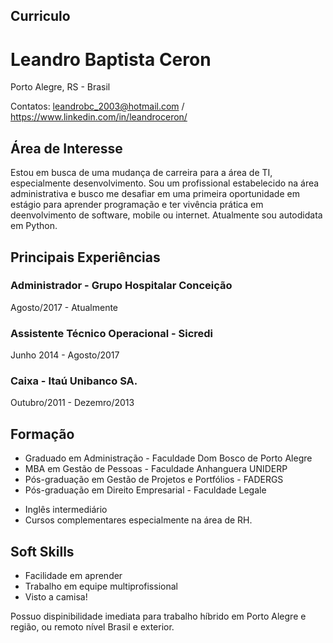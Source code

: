 ## Curriculo 
# Leandro Baptista Ceron
Porto Alegre, RS - Brasil

Contatos: leandrobc_2003@hotmail.com / https://www.linkedin.com/in/leandroceron/

## Área de Interesse
Estou em busca de uma mudança de carreira para a área de TI, especialmente desenvolvimento.
Sou um profissional estabelecido na área administrativa e busco me desafiar em uma primeira oportunidade em estágio para aprender programação e ter vivência prática em deenvolvimento de software, mobile ou internet. Atualmente sou autodidata em Python.

## Principais Experiências
### Administrador - Grupo Hospitalar Conceição
Agosto/2017 - Atualmente

### Assistente Técnico Operacional - Sicredi
Junho 2014 - Agosto/2017

### Caixa - Itaú Unibanco SA.
Outubro/2011 - Dezemro/2013


## Formação
* Graduado em Administração - Faculdade Dom Bosco de Porto Alegre
* MBA em Gestão de Pessoas - Faculdade Anhanguera UNIDERP
* Pós-graduação em Gestão de Projetos e Portfólios - FADERGS
* Pós-graduação em Direito Empresarial - Faculdade Legale

- Inglês intermediário
- Cursos complementares especialmente na área de RH. 

## Soft Skills
* Facilidade em aprender 
* Trabalho em equipe multiprofissional
* Visto a camisa!


Possuo dispinibilidade imediata para trabalho híbrido em Porto Alegre e região, ou remoto nível Brasil e exterior.

